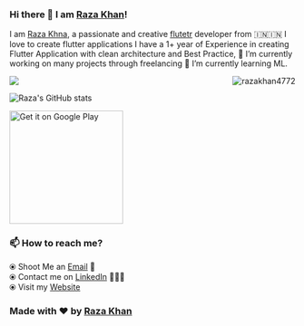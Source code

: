 ### Hi there 👋 I am [Raza Khan](https://razakhan.netlify.app)!
I am [Raza Khna](https://razakhan.netlify.app), a passionate and creative [flutetr](https://flutter.dev/) developer from 🇮🇳🇮🇳 
I love to create flutter applications I have a 1+ year of Experience in creating Flutter Application with clean architecture and Best Practice,
🔭 I’m currently working on many projects through freelancing 🌱 I’m currently learning ML.




<div>

<img align="center" src="https://github-readme-stats.vercel.app/api/top-langs/?username=codebyrazakhan&theme=dark" />
<img align="right" src="https://github-readme-streak-stats.herokuapp.com/?user=codebyrazakhan&" alt="razakhan4772" />
</div>

![Raza's GitHub stats](https://github-readme-stats.vercel.app/api?username=codebyrazakhan&show_icons=true&theme=dark)




<a href="https://play.google.com/store/apps/details?id=com.vc.vibeus&pcampaignid=pcampaignidMKT-Other-global-all-co-prtnr-py-PartBadge-Mar2515-1">
<img alt="Get it on Google Play" width="200" src="https://play.google.com/intl/en_us/badges/static/images/badges/en_badge_web_generic.png" />	</a>


 
### 📫 How to reach me?
  ⦿ Shoot Me an [Email](mailto:rk6265766@gmail.com) 💌 <br>
  ⦿ Contact me on [LinkedIn](https://www.linkedin.com/in/thisisrazakhan) 👨🏻‍💻 <br>
  ⦿ Visit my [Website](http://razakhan.netlify.app) 
### Made with ❤️ by [Raza Khan](https://razakhan.netlify.app)

